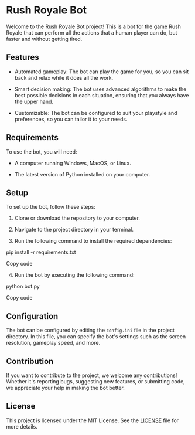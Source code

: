 # Rush Royale Bot

Welcome to the Rush Royale Bot project! This is a bot for the game Rush Royale that can perform all the actions that a human player can do, but faster and without getting tired.

## Features

- Automated gameplay: The bot can play the game for you, so you can sit back and relax while it does all the work.

- Smart decision making: The bot uses advanced algorithms to make the best possible decisions in each situation, ensuring that you always have the upper hand.

- Customizable: The bot can be configured to suit your playstyle and preferences, so you can tailor it to your needs.

## Requirements

To use the bot, you will need:

- A computer running Windows, MacOS, or Linux.

- The latest version of Python installed on your computer.

## Setup

To set up the bot, follow these steps:

1. Clone or download the repository to your computer.

2. Navigate to the project directory in your terminal.

3. Run the following command to install the required dependencies:

pip install -r requirements.txt

Copy code

4. Run the bot by executing the following command:

python bot.py

Copy code

## Configuration

The bot can be configured by editing the `config.ini` file in the project directory. In this file, you can specify the bot's settings such as the screen resolution, gameplay speed, and more.

## Contribution

If you want to contribute to the project, we welcome any contributions! Whether it's reporting bugs, suggesting new features, or submitting code, we appreciate your help in making the bot better.

## License

This project is licensed under the MIT License. See the [LICENSE](LICENSE) file for more details.
